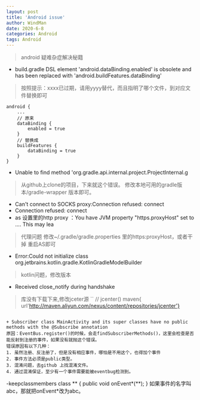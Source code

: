 ```yaml
---
layout: post
title: 'Android issue'
author: WindMan
date: 2020-6-8
categories: Android
tags: Android 
---
```

> android 疑难杂症解决秘籍

+ build.gradle DSL element 'android.dataBinding.enabled' is obsolete and has been replaced with 'android.buildFeatures.dataBinding'
> 按照提示：xxxx已过期，请用yyyy替代，而且指明了哪个文件，到对应文件替换即可
```
android {
    ...
    // 原来
    dataBinding {
        enabled = true
    }
    // 替换成
    buildFeatures {
        dataBinding = true
    }
}
```
+ Unable to find method 'org.gradle.api.internal.project.ProjectInternal.g
> 从github上clone的项目，下来就这个错误。
> 修改本地可用的gradle版本/gradle-wrapper 版本即可。

+ Can't connect to SOCKS proxy:Connection refused: connect
+ Connection refused: connect
+ as 设置里的http proxy ：You have JVM property "https.proxyHost" set to .... This may lea
> 代理问题
> 修改~/.gradle/gradle.properties 里的https:proxyHost，或者干掉
> 重启AS即可

+ Error:Could not initialize class org.jetbrains.kotlin.gradle.KotlinGradleModelBuilder
> kotlin问题，修改版本

+ Received close_notify during handshake
> 库没有下载下来,修改jceter源
``
// jcenter()
maven{ url'http://maven.aliyun.com/nexus/content/repositories/jcenter'}
```

+ Subscriber class MainActivity and its super classes have no public methods with the @Subscribe annotation
原因：EventBus.register()的时候，会走findSubscriberMethods()，这里会检查是否能反射到注册的事件，如果没有就抛这个错误。
错误原因有以下几种：
1. 虽然注册、反注册了，但是没有相应事件，哪怕是不用这个，也得加个事件
2. 事件方法必须是public类型。
3. 混淆问题，去github 上找混淆文件。
4. 通过混淆保证，至少有一个事件需要能被eventbug检测到。

```
-keepclassmembers class ** {
    public void onEvent*(**);
}
如果事件的名字叫abc，那就把onEvent*改为abc。
```
